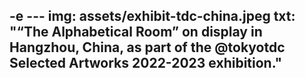 -e ---
img: assets/exhibit-tdc-china.jpeg
txt: "“The Alphabetical Room” on display in Hangzhou, China, as part of the @tokyotdc Selected Artworks 2022-2023 exhibition."
---
